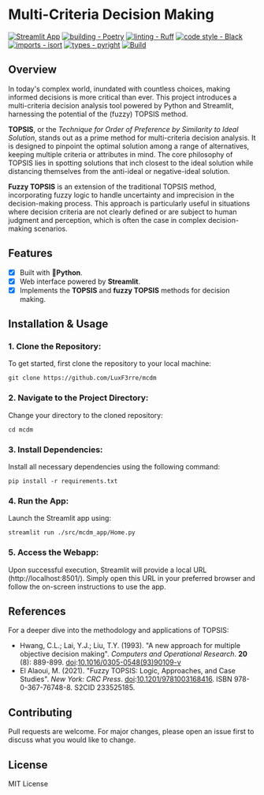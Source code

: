 # Multi-Criteria Decision Making

[![Streamlit App](https://static.streamlit.io/badges/streamlit_badge_black_white.svg)](https://luxf3rre-mcdm-topsis-glqxzg.streamlit.app/)
[![building - Poetry](https://img.shields.io/endpoint?url=https://raw.githubusercontent.com/python-poetry/website/main/static/badge/v0.json)](https://python-poetry.org/)
[![linting - Ruff](https://img.shields.io/endpoint?url=https://raw.githubusercontent.com/astral-sh/ruff/main/assets/badge/v2.json)](https://github.com/astral-sh/ruff)
[![code style - Black](https://img.shields.io/badge/code%20style-black-000000.svg)](https://github.com/psf/black)
[![imports - isort](https://img.shields.io/badge/%20imports-isort-%231674b1?style=flat&labelColor=ef8336)](https://pycqa.github.io/isort/)
[![types - pyright](https://img.shields.io/badge/types-pyright-blue.svg)](https://github.com/microsoft/pyright)
[![Build](https://github.com/LuxF3rre/mcdm/actions/workflows/python-app.yml/badge.svg)](https://github.com/LuxF3rre/mcdm/actions/workflows/python-app.yml)

## Overview

In today's complex world, inundated with countless choices, making informed decisions is more critical than ever. This project introduces a multi-criteria decision analysis tool powered by Python and Streamlit, harnessing the potential of the (fuzzy) TOPSIS method.

**TOPSIS**, or the *Technique for Order of Preference by Similarity to Ideal Solution*, stands out as a prime method for multi-criteria decision analysis. It is designed to pinpoint the optimal solution among a range of alternatives, keeping multiple criteria or attributes in mind. The core philosophy of TOPSIS lies in spotting solutions that inch closest to the ideal solution while distancing themselves from the anti-ideal or negative-ideal solution.


**Fuzzy TOPSIS** is an extension of the traditional TOPSIS method, incorporating fuzzy logic to handle uncertainty and imprecision in the decision-making process. This approach is particularly useful in situations where decision criteria are not clearly defined or are subject to human judgment and perception, which is often the case in complex decision-making scenarios.

## Features

- [x] Built with **🐍Python**.
- [x] Web interface powered by **Streamlit**.
- [x] Implements the **TOPSIS** and **fuzzy TOPSIS** methods for decision making.

## Installation & Usage

### 1. **Clone the Repository:**

To get started, first clone the repository to your local machine:

```console
git clone https://github.com/LuxF3rre/mcdm
```

### 2. Navigate to the Project Directory:
Change your directory to the cloned repository:

```console
cd mcdm
```

### 3. Install Dependencies:
Install all necessary dependencies using the following command:

```console
pip install -r requirements.txt
```

### 4. Run the App:
Launch the Streamlit app using:

```console
streamlit run ./src/mcdm_app/Home.py
```

### 5. Access the Webapp:
Upon successful execution, Streamlit will provide a local URL (http://localhost:8501/). Simply open this URL in your preferred browser and follow the on-screen instructions to use the app.

## References

For a deeper dive into the methodology and applications of TOPSIS:

- Hwang, C.L.; Lai, Y.J.; Liu, T.Y. (1993). "A new approach for multiple objective decision making". _Computers and Operational Research_. **20** (8): 889-899. [doi](https://en.wikipedia.org/wiki/Doi_(identifier) "Doi (identifier)"):[10.1016/0305-0548(93)90109-v](https://doi.org/10.1016%2F0305-0548%2893%2990109-v)
- El Alaoui, M. (2021). "Fuzzy TOPSIS: Logic, Approaches, and Case Studies". _New York: CRC Press_. [doi](https://en.wikipedia.org/wiki/Digital_object_identifier):[10.1201/9781003168416](https://doi.org/10.1201%2F9781003168416). ISBN 978-0-367-76748-8. S2CID 233525185.

## Contributing

Pull requests are welcome. For major changes, please open an issue first to discuss what you would like to change.

## License

MIT License
